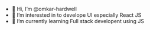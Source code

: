 - 👋 Hi, I’m @omkar-hardwell
- 👀 I’m interested in to develope UI especially React JS
- 🌱 I’m currently learning Full stack developent using JS

<!---
omkar-hardwell/omkar-hardwell is a ✨ special ✨ repository because its `README.md` (this file) appears on your GitHub profile.
You can click the Preview link to take a look at your changes.
--->
